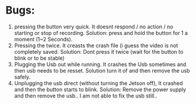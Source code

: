 # Bugs:
1. pressing the button very quick. It doesnt respond / no action / no starting or stop of recording. Solution: press and hold the button for 1 a moment (1~2 Seconds).
2. Pressing the twice. It creasts the crash file (i guess the video is not completely saved. Solution: Dont press it twice (wait for the button to blink or to be stable)
3. Plugging the Usb out while running. It crashes the Usb sometimes and then usb needs to be resset. Solution turn it of and then remove the usb safely.
4. Unplugging the usb direct (without turning the Jetson off), It crashed and then the  button starts to blink. Solution: Remove the power supply and then remove the usb.. I am not able to fix the usb still..
